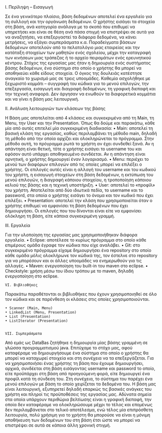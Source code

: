 I. Περίληψη – Εισαγωγή

Σε ένα γενικότερο πλαίσιο, βάση δεδομένων αποτελεί ένα εργαλείο για τη συλλογή και την οργάνωση δεδομένων. Ο χρήστης εισάγει τα στοιχεία στη βάση, ανά κατηγορία ανάλογα με το σκοπό που επιθυμεί να υπηρετήσει και είναι σε θέση ανά πάσα στιγμή να επιστρέψει σε αυτά για να αναζητήσει, να επεξεργαστεί τα διάφορα δεδομένα, να κάνει μετρήσεις, να εξάγει συμπεράσματα κ.α. Παραδείγματα βάσεων δεδομένων αποτελούν από το πελατολόγιο μιας εταιρείας και την κατάταξη στοιχείων των μαθητών ενός σχολείου, μέχρι την καταγραφή των κινήσεων μιας τράπεζας ή το αρχείο πειραμάτων ενός ερευνητικού κέντρου.
Στόχος της εργασίας μας ήταν η δημιουργία ενός συστήματος βάσης δεδομένων, ένα σύστημα στο οποίο ο χρήστης θα μπορεί να αποθηκεύει κάθε είδους στοιχεία. Ο όγκος της δουλειάς κατέστησε αναγκαίο το χωρισμό μας σε τρεις υποομάδες. Καθεμία ασχολήθηκε με ξεχωριστό κομμάτι – συγγραφή του κώδικα για το μενού επιλογών, την επεξεργασία, εισαγωγή και διαγραφή δεδομένων, τη γραφική διεπαφή και την τεχνική αναφορά. Δεν άργησαν να ενωθούν τα διαφορετικά κομμάτια και να γίνει η βάση μας λειτουργική.


II. Ανάλυση λειτουργιών των κλάσεων της βάσης
 
Η Βάση μας αποτελείται από 4 κλάσεις και συγκεκριμένα από τη Main, τη Menu, την User και την Presentation. Όπως θα δούμε και παρακάτω, κάθε μία από αυτές επιτελεί μία συγκεκριμένη διαδικασία:
    • Main: αποτελεί τη βασική κλάση της εργασίας, καθώς περιλαμβάνει τη μέθοδο main, δηλαδή τη μέθοδο από την οποία αρχίζει και ολοκληρώνεται το πρόγραμμα. Στην μέθοδο αυτή, το πρόγραμμα ρωτά το χρήστη αν έχει συνδεθεί ξανά. Αν η απάντηση είναι θετική, τότε ο χρήστης εισάγει το username του και εφόσον αυτό υπάρχει αποθηκευμένο συνδέεται. Αν η απάντηση είναι αρνητική, ο χρήστης δημιουργεί έναν λογαριασμό.
    • Menu: περιέχει το μενού των διαφόρων επιλογών από τις οποίες μπορεί να επιλέξει ο χρήστης. Οι επιλογές αυτές είναι η αλλαγή του username και του κωδικού του χρήστη, η εισαγωγή στοιχείων στη βάση δεδομένων, η εκτύπωση του μενού επιλογών, η διαγραφή κάποιου στοιχείου, η τροποποίηση κάποιου κελιού της βάσης και η τεχνική υποστήριξη.
    • User: αποτελεί το «προφίλ» του χρήστη. Αποτελείται από δύο ιδιωτικά πεδία, το username και το password, στα οποία ο χρήστης εισάγει το όνομα και τον κωδικό που έχει επιλέξει.
    • Presentation: αποτελεί την κλάση που χρησιμοποιείται όταν ο χρήστης επιθυμεί να εμφανίσει τη βάση δεδομένων που έχει δημιουργήσει. Οι επιλογές που του δίνονται είναι είτε να εμφανίσει ολόκληρη τη βάση, είτε κάποια συγκεκριμένη γραμμή.

III. Εργαλεία

Για την υλοποίηση της εργασίας μας χρησιμοποιήθηκαν διάφορα εργαλεία.
    • Eclipse: αποτέλεσε το κυρίως πρόγραμμα στο οποίο κάθε επιμέρους ομάδα έγραφε τον κώδικα που είχε αναλάβει.
    • Git: στο συγκεκριμένο πρόγραμμα είχαμε δημιουργήσει ένα repository στο οποίο κάθε ομάδα μόλις ολοκλήρωνε τον κώδικά της, τον έστελνε στο repository για να μπορέσουν και οι άλλες υποομάδες να ενημερωθούν για τις αλλαγές.
    • Maven: ενεργοποίηση του built-in του maven στο eclipse.
    • Checkstyle: χρήση μέσω του ίδιου τρόπου με το maven, δηλαδή ενεργοποίηση στο eclipse.


    VI. Βιβλιοθήκες

Παρακάτω παραθέτονται οι βιβλιοθήκες που έχουν χρησιμοποιηθεί σε όλο τον κώδικα και σε παρένθεση οι κλάσεις στις οποίες χρησιμοποιούνται.

    • Scanner (Main, Menu)
    • LinkedList (Menu, Presentation)
    • List (Presentation)
    • ListIterator (Presentation)


    VII. Συμπεράσματα

Από εμάς ως DataBas ζητήθηκε η δημιουργία μίας βάσης γραμμένη σε γλώσσα προγραμματισμού java. Επιτύχαμε το στόχο μας, αφού καταφέραμε να δημιουργήσουμε ένα σύστημα στο οποίο ο χρήστης θα μπορεί να καταχωρεί στοιχεία και στη συνέχεια να τα επεξεργάζεται. Για να χρησιμοποιήσει ένας χρήστης τη βάση που έχουμε δημιουργήσει, αρχικά, συνδέεται στη βάση εισάγοντας username και password το οποίο, είτε προϋπάρχει στη βάση από προηγούμενη φορά, είτε δημιουργεί ένα προφίλ κατά τη σύνδεση του. Στη συνέχεια, το σύστημα του παρέχει ένα μενού επιλογών με βάση το οποίο χειρίζεται τα δεδομένα του.
Η βάση μας είναι λειτουργική, εξυπηρετεί δηλαδή επαρκώς τις βασικές ανάγκες του χρήστη και πληροί τις προϋποθέσεις της εργασίας μας. Αδύνατα σημεία στα οποία υπάρχουν περιθώρια βελτίωσης είναι η γραφική διεπαφή, την οποία δεν καταφέραμε να ολοκληρώσουμε μέχρι το τέλος και επομένως δεν περιλαμβάνεται στο τελικό αποτέλεσμα, ενώ τέλος μία επιπρόσθετη λειτουργία, πολύ χρήσιμη για το χρήστη θα μπορούσε να είναι η μόνιμη αποθήκευση των δεδομένων του στη βάση έτσι ώστε να μπορεί να επιστρέψει σε αυτά σε κάποια άλλη χρονική στιγμή.
